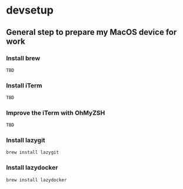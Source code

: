 # devsetup


## General step to prepare my MacOS device for work

### Install brew
```sh
TBD
```

### Install iTerm
```sh
TBD
```

### Improve the iTerm with OhMyZSH

```sh
TBD
```

### Install lazygit
```sh
brew install lazygit
```

### Install lazydocker
```sh
brew install lazydocker
```
